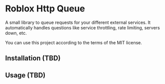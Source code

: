 # Roblox Http Queue

A small library to queue requests for your different external services. It automatically handles questions like service throttling, rate limiting, servers down, etc.

You can use this project according to the terms of the MIT license.

## Installation (TBD)

## Usage (TBD)
